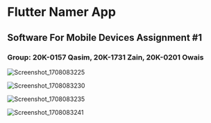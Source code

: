 # Flutter Namer App
## Software For Mobile Devices Assignment #1
### Group: 20K-0157 Qasim, 20K-1731 Zain,	20K-0201 Owais

![Screenshot_1708083225](https://github.com/M1keZulu/namer_app/assets/68997634/3d736fcf-1668-432c-9e79-72631488ead8)

![Screenshot_1708083230](https://github.com/M1keZulu/namer_app/assets/68997634/a8be0a9b-ea3e-4a10-aee2-8f748ae4c06d)

![Screenshot_1708083235](https://github.com/M1keZulu/namer_app/assets/68997634/b1a876b2-eceb-43c7-b1a7-3b96a30c9395)

![Screenshot_1708083241](https://github.com/M1keZulu/namer_app/assets/68997634/621aaced-d65c-4672-9aa1-f820921cb6d8)

